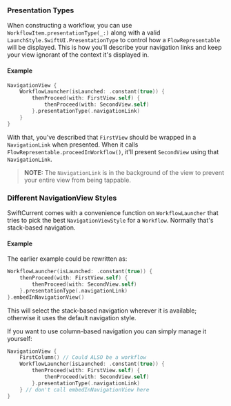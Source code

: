 ### Presentation Types
When constructing a workflow, you can use `WorkflowItem.presentationType(_:)` along with a valid `LaunchStyle.SwiftUI.PresentationType` to control how a `FlowRepresentable` will be displayed. This is how you'll describe your navigation links and keep your view ignorant of the context it's displayed in.

#### Example
```swift
NavigationView {
    WorkflowLauncher(isLaunched: .constant(true)) {
        thenProceed(with: FirstView.self) {
            thenProceed(with: SecondView.self)
        }.presentationType(.navigationLink)
    }
}
```

With that, you've described that `FirstView` should be wrapped in a `NavigationLink` when presented. When it calls `FlowRepresentable.proceedInWorkflow()`, it'll present `SecondView` using that `NavigationLink`.

> **NOTE:** The `NavigationLink` is in the background of the view to prevent your entire view from being tappable.

### Different NavigationView Styles
SwiftCurrent comes with a convenience function on `WorkflowLauncher` that tries to pick the best `NavigationViewStyle` for a `Workflow`. Normally that's stack-based navigation.

#### Example
The earlier example could be rewritten as:
```swift
WorkflowLauncher(isLaunched: .constant(true)) {
    thenProceed(with: FirstView.self) {
        thenProceed(with: SecondView.self)
    }.presentationType(.navigationLink)
}.embedInNavigationView()
```

This will select the stack-based navigation wherever it is available; otherwise it uses the default navigation style. 

If you want to use column-based navigation you can simply manage it yourself:

```swift
NavigationView {
    FirstColumn() // Could ALSO be a workflow
    WorkflowLauncher(isLaunched: .constant(true)) {
        thenProceed(with: FirstView.self) {
            thenProceed(with: SecondView.self)
        }.presentationType(.navigationLink)
    } // don't call embedInNavigationView here
}
```
